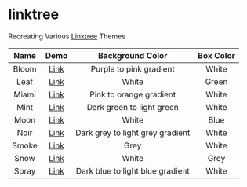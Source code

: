 # linktree
Recreating Various <a href="https://linktr.ee/" target="_blank">Linktree</a> Themes <br>

Name    | Demo   | Background Color | Box Color 
| :---: | :----: | :--------------: | :-------:
Bloom  | [Link](https://hannahjzhang.github.io/linktree/bloom/) | Purple to pink gradient          | White
Leaf   | [Link](https://hannahjzhang.github.io/linktree/leaf/)  | White                            | Green
Miami  | [Link](https://hannahjzhang.github.io/linktree/miami/) | Pink to orange gradient          | White
Mint   | [Link](https://hannahjzhang.github.io/linktree/mint/)  | Dark green to light green        | White
Moon   | [Link](https://hannahjzhang.github.io/linktree/moon/)  | White                            | Blue
Noir   | [Link](https://hannahjzhang.github.io/linktree/noir/)  | Dark grey to light grey gradient | White
Smoke  | [Link](https://hannahjzhang.github.io/linktree/smoke/) | Grey                             | White
Snow   | [Link](https://hannahjzhang.github.io/linktree/snow/)  | White                            | Grey
Spray  | [Link](https://hannahjzhang.github.io/linktree/spray/) | Dark blue to light blue gradient | White

<!---
1. Bloom
    1. <a href="https://hannahjzhang.github.io/linktree/bloom/" target="_blank">Bloom Demo</a>
    2. Purple to pink gradient background, white boxes
2. Leaf
    1. <a href="https://hannahjzhang.github.io/linktree/leaf/" target="_blank">Leaf Demo</a>
    2. White background, green boxes
3. Miami
    1. <a href="https://hannahjzhang.github.io/linktree/miami/" target="_blank">Miami Demo</a>
    2. Pink to orange gradient background, white boxes
4. Mint
    1. <a href="https://hannahjzhang.github.io/linktree/mint/" target="_blank">Mint Demo</a>
    2. Dark green to light green gradient background, white boxes
5. Moon
    1. <a href="https://hannahjzhang.github.io/linktree/moon/" target="_blank">Moon Demo</a>
    2. White background, blue boxes
6. Noir
    1. <a href="https://hannahjzhang.github.io/linktree/noir/" target="_blank">Noir Demo</a>
    2. Dark grey to light grey gradient background, white boxes
7. Smoke
    1. <a href="https://hannahjzhang.github.io/linktree/smoke/" target="_blank">Smoke Demo</a>
    2. Grey background, white boxes
8. Snow
    1. <a href="https://hannahjzhang.github.io/linktree/snow/" target="_blank">Snow Demo</a>
    2. White background, grey boxes
8. Spray
    1. <a href="https://hannahjzhang.github.io/linktree/spray/" target="_blank">Spray Demo</a>
    2. Dark blue to light blue gradient, white boxes
--->
